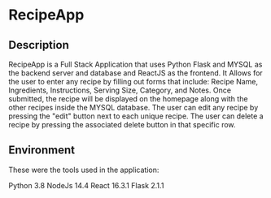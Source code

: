 # RecipeApp

## Description

RecipeApp is a Full Stack Application that uses Python Flask and MYSQL as the backend server and database and ReactJS as the frontend. It Allows for the user to enter any recipe by filling out forms that include: Recipe Name, Ingredients, Instructions, Serving Size, Category, and Notes. Once submitted, the recipe will be displayed on the homepage along with the other recipes inside the MYSQL database. The user can edit any recipe by pressing the "edit" button next to each unique recipe. The user can delete a recipe by pressing the associated delete button in that specific row.

## Environment

These were the tools used in the application:

Python 3.8
NodeJs 14.4
React 16.3.1
Flask 2.1.1
